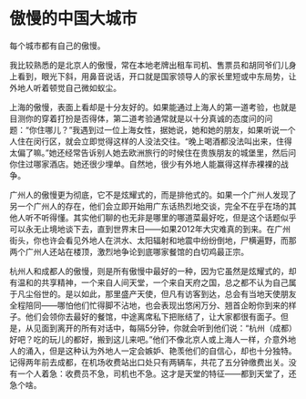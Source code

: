 # 傲慢的中国大城市

每个城市都有自己的傲慢。 

我比较熟悉的是北京人的傲慢，常在本地老牌出租车司机、售票员和胡同爷们儿身上看到，眼光下斜，用鼻音说话，开口就是国家领导人的家长里短或中东局势，让外地人听着顿觉自己微如蚁尘。 

上海的傲慢，表面上看却是十分友好的。如果能通过上海人的第一道考验，也就是目测你的穿着打扮是否得体，第二道考验通常就是以十分真诚的态度问的问题：“你住哪儿？”我遇到过一位上海女性，据她说，她和她的朋友，如果听说一个人住在闵行区，就会立即觉得这样的人没法交往。“晚上喝酒都没法叫出来，住得太偏了嘛。”她还经常告诉别人她去欧洲旅行的时候住在贵族朋友的城堡里，然后问你住过哪家酒店。她还很少埋单。自然地，很少有外地人能赢得这样赤裸裸的战争。 

广州人的傲慢更为彻底，它不是炫耀式的，而是排他式的。如果一个广州人发现了另一个广州人的存在，他们会立即开始用广东话热烈地交谈，完全不在乎在场的其他人听不听得懂。其实他们聊的也无非是哪里的哪道菜最好吃，但是这个话题似乎可以永无止境地谈下去，直到世界末日——如果2012年大灾难真的到来。在广州街头，你也许会看见外地人在洪水、太阳辐射和地震中纷纷倒地，尸横遍野，而那两个广州人还站在楼顶，激烈地争论到底哪家餐馆的白切鸡最正宗。 

杭州人和成都人的傲慢，则是所有傲慢中最好的一种，因为它虽然是炫耀式的，却有温和的共享精神，一个来自人间天堂，一个来自天府之国，总之都不认为自己属于凡尘俗世的。是以如此，那里盛产天使，但凡有访客到达，总会有当地天使朋友全程陪同——哪怕他们忙得脚不沾地，也会表现出悠闲万分、翘首企盼你到来的样子。他们会领你去最好的餐馆，中途离席私下把账结了，让大家都很有面子。但是，从见面到离开的所有对话中，每隔5分钟，你就会听到他们说：“杭州（成都）好吧？吃的玩儿的都好，搬到这儿来吧。”他们不像北京人或上海人一样，介意外地人的涌入，但是这种认为外地人一定会嫉妒、艳羡他们的自信心，却也十分独特。记得两年前去成都，在机场收费站出口处只有两辆车，共花了五分钟缴费出关。没有一个人着急：收费员不急，司机也不急。这才是天堂的特征——都到天堂了，还急个啥。